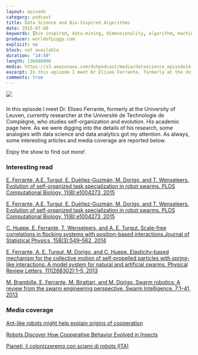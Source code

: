 ```yaml
---
layout: episode
category: podcast
title: Data Science and Bio-Inspired Algorithms
date: 2015-07-08
keywords: [bio inspired, data-mining, dimensionality, algorithm, machine learning,robot]
producer: worldofpiggy.com
explicit: no
block: not available
duration: "14:50"
length: 136000000
media: https://s3.amazonaws.com/dshpodcast/media/datascience_episode14_swarm_intelligence.mp3
excerpt: In this episode I meet Dr Eliseo Ferrante, formerly at the University of Leuven, currently researcher at the Université de Technologie de Compiègne, who studies self-organization and evolution. 
comments: true
---
```




<img src="http://worldofpiggy.com/wp-content/uploads/2016/01/cover.jpg" />

<div style="height:10px; width:100%; clear:both;"></div>



In this episode I meet Dr. Eliseo Ferrante, formerly at the University of Leuven, currently researcher at the Université de Technologie de Compiègne, who studies self-organization and evolution. His academic page here. 
As we were digging into the details of his research, some analogies with data science and data analytics got my attention. 
As always, some interesting articles and media coverage are reported below.

Enjoy the show to find out more!


### Interesting read

[E. Ferrante, A.E. Turgut, E. Duéñez-Guzmán, M. Dorigo, and T. Wenseleers. Evolution of self-organized task specialization in robot swarms. PLOS Computational Biology, 11(8):e1004273, 2015](http://journals.plos.org/ploscompbiol/article?id=10.1371/journal.pcbi.1004273)


[E. Ferrante, A.E. Turgut, E. Duéñez-Guzmán, M. Dorigo, and T. Wenseleers. Evolution of self-organized task specialization in robot swarms. PLOS Computational Biology, 11(8):e1004273, 2015](http://journals.plos.org/ploscompbiol/article?id=10.1371/journal.pcbi.1004273)


[C. Huepe, E. Ferrante, T. Wenseleers, and A. E. Turgut. Scale-free correlations in flocking systems with position-based interactions.Journal of Statistical Physics, 158(3):549–562, 2014](http://link.springer.com/article/10.1007%2Fs10955-014-1114-8)

[E. Ferrante, A. E. Turgut, M. Dorigo, and C. Huepe. Elasticity-based mechanism for the collective motion of self-propelled particles with spring-like interactions: A model system for natural and artificial swarms. Physical Review Letters, 111(268302):1–5, 2013](http://journals.aps.org/prl/abstract/10.1103/PhysRevLett.111.268302)

[M. Brambilla, E. Ferrante, M. Birattari, and M. Dorigo. Swarm robotics: A review from the swarm engineering perspective. Swarm Intelligence, 7:1–41, 2013](http://link.springer.com/article/10.1007%2Fs11721-012-0075-2)


 
### Media coverage

[Ant-like robots might help explain origins of cooperation](http://www.sciencemag.org/news/2015/08/antlike-robots-might-help-explain-origins-cooperation)

[Robots Discover How Cooperative Behavior Evolved in Insects](http://spectrum.ieee.org/automaton/robotics/robotics-software/robots-discover-how-cooperative-behavior-evolved-in-insects?utm_source=feedburner-robotics&utm_medium=feed&utm_campaign=Feed%3A+IeeeSpectrumRobotics+%28IEEE+Spectrum%3A+Robotics%29)

[Pianeti, li colonizzeremo con sciami di robots (ITA)](http://www.repubblica.it/scienze/2015/08/07/news/pianeti_li_colonizzeremo_com_sciami_di_robot-120582680/)




